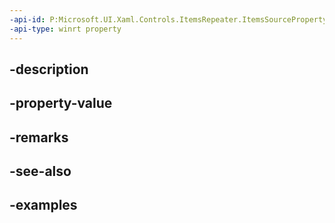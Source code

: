```yaml
---
-api-id: P:Microsoft.UI.Xaml.Controls.ItemsRepeater.ItemsSourceProperty
-api-type: winrt property
---
```


## -description

## -property-value

## -remarks

## -see-also

## -examples

